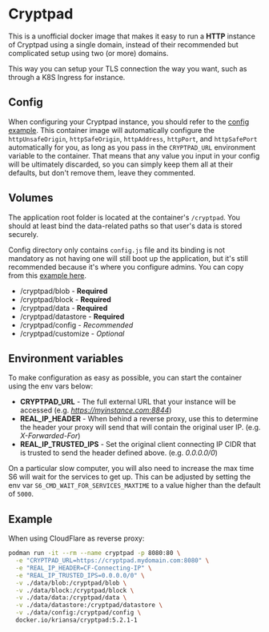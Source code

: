 # Cryptpad

This is a unofficial docker image that makes it easy to run a **HTTP** instance of Cryptpad using a
single domain, instead of their recommended but complicated setup using two (or more) domains.

This way you can setup your TLS connection the way you want, such as through a K8S Ingress for
instance.

## Config

When configuring your Cryptpad instance, you should refer to the [config example][example-config].
This container image will automatically configure the `httpUnsafeOrigin`, `httpSafeOrigin`,
`httpAddress`, `httpPort`, and `httpSafePort` automatically for you, as long as you pass in the
`CRYPTPAD_URL` environment variable to the container. That means that any value you input in your
config will be ultimately discarded, so you can simply keep them all at their defaults, but don't
remove them, leave they commented.

## Volumes

The application root folder is located at the container's `/cryptpad`. You should at least bind the
data-related paths so that user's data is stored securely.

Config directory only contains `config.js` file and its binding is not mandatory as not having one
will still boot up the application, but it's still recommended because it's where you configure
admins. You can copy from this [example here][example-config].

* /cryptpad/blob - **Required**
* /cryptpad/block - **Required**
* /cryptpad/data - **Required**
* /cryptpad/datastore - **Required**
* /cryptpad/config - *Recommended*
* /cryptpad/customize - *Optional*

## Environment variables

To make configuration as easy as possible, you can start the container using the env vars below:

* **CRYPTPAD_URL** - The full external URL that your instance will be accessed (e.g.
  _https://myinstance.com:8844_)
* **REAL_IP_HEADER** - When behind a reverse proxy, use this to determine the header your proxy will
  send that will contain the original user IP. (e.g. _X-Forwarded-For_)
* **REAL_IP_TRUSTED_IPS** - Set the original client connecting IP CIDR that is trusted to send the
  header defined above. (e.g. _0.0.0.0/0_)

On a particular slow computer, you will also need to increase the max time S6 will wait for the
services to get up. This can be adjusted by setting the env var `S6_CMD_WAIT_FOR_SERVICES_MAXTIME`
to a value higher than the default of `5000`.

## Example

When using CloudFlare as reverse proxy:

```bash
podman run -it --rm --name cryptpad -p 8080:80 \
  -e "CRYPTPAD_URL=https://cryptpad.mydomain.com:8080" \
  -e "REAL_IP_HEADER=CF-Connecting-IP" \
  -e "REAL_IP_TRUSTED_IPS=0.0.0.0/0" \
  -v ./data/blob:/cryptpad/blob \
  -v ./data/block:/cryptpad/block \
  -v ./data/data:/cryptpad/data \
  -v ./data/datastore:/cryptpad/datastore \
  -v ./data/config:/cryptpad/config \
  docker.io/kriansa/cryptpad:5.2.1-1
```

[example-config]: https://github.com/xwiki-labs/cryptpad/blob/main/config/config.example.js 
